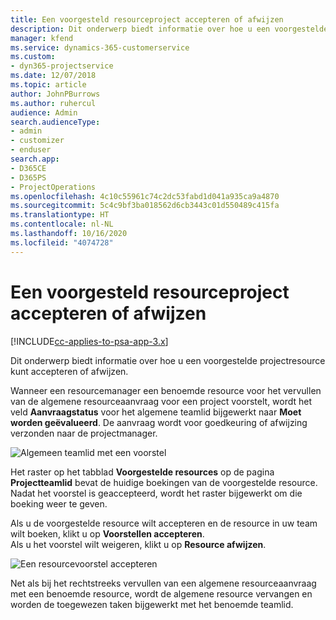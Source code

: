 ```yaml
---
title: Een voorgesteld resourceproject accepteren of afwijzen
description: Dit onderwerp biedt informatie over hoe u een voorgestelde projectresource kunt accepteren of afwijzen.
manager: kfend
ms.service: dynamics-365-customerservice
ms.custom:
- dyn365-projectservice
ms.date: 12/07/2018
ms.topic: article
author: JohnPBurrows
ms.author: ruhercul
audience: Admin
search.audienceType:
- admin
- customizer
- enduser
search.app:
- D365CE
- D365PS
- ProjectOperations
ms.openlocfilehash: 4c10c55961c74c2dc53fabd1d041a935ca9a4870
ms.sourcegitcommit: 5c4c9bf3ba018562d6cb3443c01d550489c415fa
ms.translationtype: HT
ms.contentlocale: nl-NL
ms.lasthandoff: 10/16/2020
ms.locfileid: "4074728"
---
```

# <a name="accept-or-reject-a-proposed-project-resource"></a>Een voorgesteld resourceproject accepteren of afwijzen

[!INCLUDE[cc-applies-to-psa-app-3.x](../includes/cc-applies-to-psa-app-3x.md)]

Dit onderwerp biedt informatie over hoe u een voorgestelde projectresource kunt accepteren of afwijzen.

Wanneer een resourcemanager een benoemde resource voor het vervullen van de algemene resourceaanvraag voor een project voorstelt, wordt het veld **Aanvraagstatus** voor het algemene teamlid bijgewerkt naar **Moet worden geëvalueerd**. De aanvraag wordt voor goedkeuring of afwijzing verzonden naar de projectmanager.

![Algemeen teamlid met een voorstel](media/RM-how-to-19.png)

Het raster op het tabblad **Voorgestelde resources** op de pagina **Projectteamlid** bevat de huidige boekingen van de voorgestelde resource. Nadat het voorstel is geaccepteerd, wordt het raster bijgewerkt om die boeking weer te geven. 

Als u de voorgestelde resource wilt accepteren en de resource in uw team wilt boeken, klikt u op **Voorstellen accepteren**.  
Als u het voorstel wilt weigeren, klikt u op **Resource afwijzen**.

![Een resourcevoorstel accepteren](media/RM-how-to-20.png) 

Net als bij het rechtstreeks vervullen van een algemene resourceaanvraag met een benoemde resource, wordt de algemene resource vervangen en worden de toegewezen taken bijgewerkt met het benoemde teamlid.
